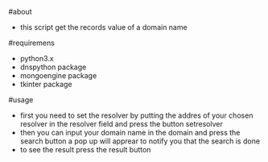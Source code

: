 #about
- this script get the records value of a domain name

#requiremens
- python3.x
- dnspython package
- mongoengine package
- tkinter package

#usage
- first you need to set the resolver by putting the addres of your chosen resolver in the resolver field and press the button setresolver
- then you can input your domain name in the domain and press the search button a pop up will apprear to notify you that the search is done
- to see the result press the result button
